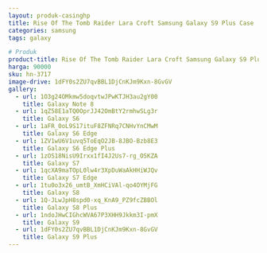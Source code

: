 ```yaml
---
layout: produk-casinghp
title: Rise Of The Tomb Raider Lara Croft Samsung Galaxy S9 Plus Case
categories: samsung
tags: galaxy

# Produk
product-title: Rise Of The Tomb Raider Lara Croft Samsung Galaxy S9 Plus Case
harga: 90000
sku: hn-3717
image-drive: 1dFY0s2ZU7qvBBL1DjCnKJm9Kxn-8GvGV
gallery:
  - url: 1O3g24OMkmw5doqvtwJPwKTJH3au2gY00
    title: Galaxy Note 8
  - url: 1qZ58E1aTQ0OprJJ42OmBtY2rmhwSLg3r
    title: Galaxy S6
  - url: 1aFR_0oL9S17ituF8ZFNRq7CNHvYnCMwM
    title: Galaxy S6 Edge
  - url: 1ZV1wU6V1uvq5ToEqO2JB-8JBO-Bzb8E3
    title: Galaxy S6 Edge Plus
  - url: 1zOS18NisU9Irxx1fI4J2Us7-rg_OSKZA
    title: Galaxy S7
  - url: 1qcXA9maTOpL0lw4r3XpDuWaAkHHiWJQv
    title: Galaxy S7 Edge
  - url: 1tu0o3x26_umtB_XmHCiVAl-qo4OYMjFG
    title: Galaxy S8
  - url: 1Q-JLwJpH8spd0-xq_KnA9_PZ9fcZBBOl
    title: Galaxy S8 Plus
  - url: 1ndoJHwCIGhcWVA67P3XHH9Jkkm3I-pmX
    title: Galaxy S9
  - url: 1dFY0s2ZU7qvBBL1DjCnKJm9Kxn-8GvGV
    title: Galaxy S9 Plus
---
```

